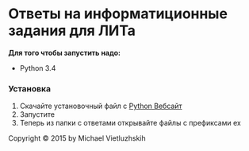 # Ответы на информатиционные задания для ЛИТа

__Для того чтобы запустить надо:__
* Python 3.4

### Установка
1. Скачайте установочный файл с [Python Вебсайт](https://www.python.org)
2. Запустите
3. Теперь из папки с ответами открывайте файлы с префиксами ex

Copyright &copy; 2015 by Michael Vietluzhskih
